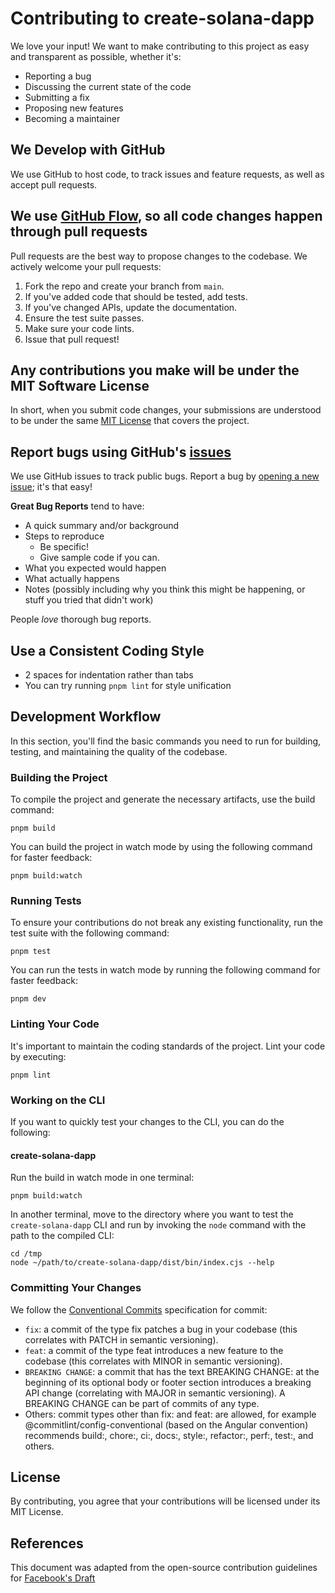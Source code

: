 # Contributing to create-solana-dapp

We love your input! We want to make contributing to this project as easy and transparent as possible, whether it's:

- Reporting a bug
- Discussing the current state of the code
- Submitting a fix
- Proposing new features
- Becoming a maintainer

## We Develop with GitHub

We use GitHub to host code, to track issues and feature requests, as well as accept pull requests.

## We use [GitHub Flow](https://guides.github.com/introduction/flow/index.html), so all code changes happen through pull requests

Pull requests are the best way to propose changes to the codebase. We actively welcome your pull requests:

1. Fork the repo and create your branch from `main`.
2. If you've added code that should be tested, add tests.
3. If you've changed APIs, update the documentation.
4. Ensure the test suite passes.
5. Make sure your code lints.
6. Issue that pull request!

## Any contributions you make will be under the MIT Software License

In short, when you submit code changes, your submissions are understood to be under the same
[MIT License](https://choosealicense.com/licenses/mit/) that covers the project.

## Report bugs using GitHub's [issues](https://github.com/solana-foundation/create-solana-dapp/issues)

We use GitHub issues to track public bugs. Report a bug by
[opening a new issue](https://github.com/solana-foundation/create-solana-dapp/issues/new); it's that easy!

**Great Bug Reports** tend to have:

- A quick summary and/or background
- Steps to reproduce
  - Be specific!
  - Give sample code if you can.
- What you expected would happen
- What actually happens
- Notes (possibly including why you think this might be happening, or stuff you tried that didn't work)

People _love_ thorough bug reports.

## Use a Consistent Coding Style

- 2 spaces for indentation rather than tabs
- You can try running `pnpm lint` for style unification

## Development Workflow

In this section, you'll find the basic commands you need to run for building, testing, and maintaining the quality of
the codebase.

### Building the Project

To compile the project and generate the necessary artifacts, use the build command:

```shell
pnpm build
```

You can build the project in watch mode by using the following command for faster feedback:

```shell
pnpm build:watch
```

### Running Tests

To ensure your contributions do not break any existing functionality, run the test suite with the following command:

```shell
pnpm test
```

You can run the tests in watch mode by running the following command for faster feedback:

```shell
pnpm dev
```

### Linting Your Code

It's important to maintain the coding standards of the project. Lint your code by executing:

```shell
pnpm lint
```

### Working on the CLI

If you want to quickly test your changes to the CLI, you can do the following:

#### create-solana-dapp

Run the build in watch mode in one terminal:

```shell
pnpm build:watch
```

In another terminal, move to the directory where you want to test the `create-solana-dapp` CLI and run by invoking the
`node` command with the path to the compiled CLI:

```shell
cd /tmp
node ~/path/to/create-solana-dapp/dist/bin/index.cjs --help
```

### Committing Your Changes

We follow the [Conventional Commits](https://www.conventionalcommits.org/en/v1.0.0/) specification for commit:

- `fix`: a commit of the type fix patches a bug in your codebase (this correlates with PATCH in semantic versioning).
- `feat`: a commit of the type feat introduces a new feature to the codebase (this correlates with MINOR in semantic
  versioning).
- `BREAKING CHANGE`: a commit that has the text BREAKING CHANGE: at the beginning of its optional body or footer section
  introduces a breaking API change (correlating with MAJOR in semantic versioning). A BREAKING CHANGE can be part of
  commits of any type.
- Others: commit types other than fix: and feat: are allowed, for example @commitlint/config-conventional (based on the
  Angular convention) recommends build:, chore:, ci:, docs:, style:, refactor:, perf:, test:, and others.

## License

By contributing, you agree that your contributions will be licensed under its MIT License.

## References

This document was adapted from the open-source contribution guidelines for
[Facebook's Draft](https://github.com/facebook/draft-js/blob/master/CONTRIBUTING.md)
